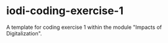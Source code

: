# iodi-coding-exercise-1
A template for coding exercise 1 within the module "Impacts of Digitalization".
